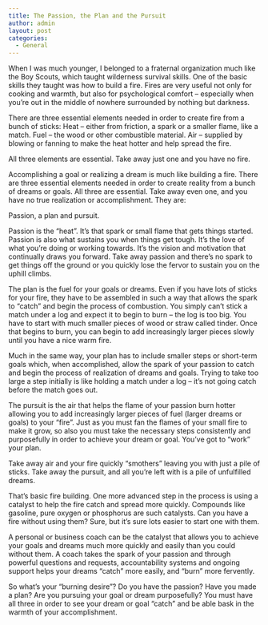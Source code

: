 ```yaml
---
title: The Passion, the Plan and the Pursuit
author: admin
layout: post
categories:
  - General
---
```

When I was much younger, I belonged to a fraternal organization much like the Boy Scouts, which taught wilderness survival skills. One of the basic skills they taught was how to build a fire. Fires are very useful not only for cooking and warmth, but also for psychological comfort – especially when you’re out in the middle of nowhere surrounded by nothing but darkness.

There are three essential elements needed in order to create fire from a bunch of sticks: Heat – either from friction, a spark or a smaller flame, like a match. Fuel – the wood or other combustible material. Air – supplied by blowing or fanning to make the heat hotter and help spread the fire.

All three elements are essential. Take away just one and you have no fire.

Accomplishing a goal or realizing a dream is much like building a fire. There are three essential elements needed in order to create reality from a bunch of dreams or goals. All three are essential. Take away even one, and you have no true realization or accomplishment. They are:

Passion, a plan and pursuit.

Passion is the “heat”. It’s that spark or small flame that gets things started. Passion is also what sustains you when things get tough. It’s the love of what you’re doing or working towards. It’s the vision and motivation that continually draws you forward. Take away passion and there’s no spark to get things off the ground or you quickly lose the fervor to sustain you on the uphill climbs.

The plan is the fuel for your goals or dreams. Even if you have lots of sticks for your fire, they have to be assembled in such a way that allows the spark to “catch” and begin the process of combustion. You simply can’t stick a match under a log and expect it to begin to burn – the log is too big. You have to start with much smaller pieces of wood or straw called tinder. Once that begins to burn, you can begin to add increasingly larger pieces slowly until you have a nice warm fire.

Much in the same way, your plan has to include smaller steps or short-term goals which, when accomplished, allow the spark of your passion to catch and begin the process of realization of dreams and goals. Trying to take too large a step initially is like holding a match under a log – it’s not going catch before the match goes out.

The pursuit is the air that helps the flame of your passion burn hotter allowing you to add increasingly larger pieces of fuel (larger dreams or goals) to your “fire”. Just as you must fan the flames of your small fire to make it grow, so also you must take the necessary steps consistently and purposefully in order to achieve your dream or goal. You’ve got to “work” your plan.

Take away air and your fire quickly “smothers” leaving you with just a pile of sticks. Take away the pursuit, and all you’re left with is a pile of unfulfilled dreams.

That’s basic fire building. One more advanced step in the process is using a catalyst to help the fire catch and spread more quickly. Compounds like gasoline, pure oxygen or phosphorus are such catalysts. Can you have a fire without using them? Sure, but it’s sure lots easier to start one with them.

A personal or business coach can be the catalyst that allows you to achieve your goals and dreams much more quickly and easily than you could without them. A coach takes the spark of your passion and through powerful questions and requests, accountability systems and ongoing support helps your dreams “catch” more easily, and “burn” more fervently.

So what’s your “burning desire”? Do you have the passion? Have you made a plan? Are you pursuing your goal or dream purposefully? You must have all three in order to see your dream or goal “catch” and be able bask in the warmth of your accomplishment. 
